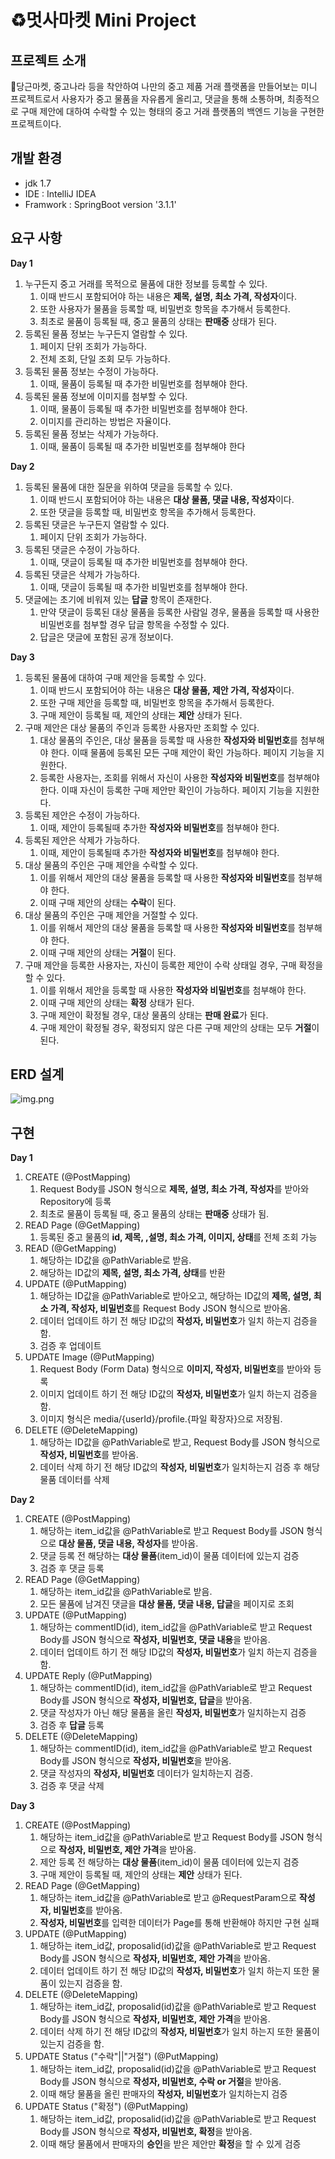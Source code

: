 
# ♻️멋사마켓 Mini Project

## 프로젝트 소개
🥕당근마켓, 중고나라 등을 착안하여 나만의 중고 제품 거래 플랫폼을 만들어보는 미니 프로젝트로서
사용자가 중고 물품을 자유롭게 올리고, 댓글을 통해 소통하며, 최종적으로 구매 제안에 대하여 
수락할 수 있는 형태의 중고 거래 플랫폼의 백엔드 기능을 구현한 프로젝트이다.

## 개발 환경
* jdk 1.7 
* IDE : IntelliJ IDEA
* Framwork : SpringBoot version '3.1.1'

## 요구 사항

**Day 1**
1. 누구든지 중고 거래를 목적으로 물품에 대한 정보를 등록할 수 있다.
    1. 이때 반드시 포함되어야 하는 내용은 **제목, 설명, 최소 가격, 작성자**이다.
    2. 또한 사용자가 물품을 등록할 때, 비밀번호 항목을 추가해서 등록한다.
    3. 최초로 물품이 등록될 때, 중고 물품의 상태는 **판매중** 상태가 된다.
2. 등록된 물품 정보는 누구든지 열람할 수 있다.
    1. 페이지 단위 조회가 가능하다.
    2. 전체 조회, 단일 조회 모두 가능하다.
3. 등록된 물품 정보는 수정이 가능하다.
    1. 이때, 물품이 등록될 때 추가한 비밀번호를 첨부해야 한다.
4. 등록된 물품 정보에 이미지를 첨부할 수 있다.
    1. 이때, 물품이 등록될 때 추가한 비밀번호를 첨부해야 한다.
    2. 이미지를 관리하는 방법은 자율이다.
5. 등록된 물품 정보는 삭제가 가능하다.
    1. 이때, 물품이 등록될 때 추가한 비밀번호를 첨부해야 한다

**Day 2**
1. 등록된 물품에 대한 질문을 위하여 댓글을 등록할 수 있다.
    1. 이때 반드시 포함되어야 하는 내용은 **대상 물품, 댓글 내용, 작성자**이다.
    2. 또한 댓글을 등록할 때, 비밀번호 항목을 추가해서 등록한다.
2. 등록된 댓글은 누구든지 열람할 수 있다.
    1. 페이지 단위 조회가 가능하다.
3. 등록된 댓글은 수정이 가능하다.
    1. 이때, 댓글이 등록될 때 추가한 비밀번호를 첨부해야 한다.
4. 등록된 댓글은 삭제가 가능하다.
    1. 이때, 댓글이 등록될 때 추가한 비밀번호를 첨부해야 한다.
5. 댓글에는 초기에 비워져 있는 **답글** 항목이 존재한다.
    1. 만약 댓글이 등록된 대상 물품을 등록한 사람일 경우, 물품을 등록할 때 사용한 비밀번호를 첨부할 경우 답글 항목을 수정할 수 있다.
    2. 답글은 댓글에 포함된 공개 정보이다.

**Day 3**
1. 등록된 물품에 대하여 구매 제안을 등록할 수 있다.
    1. 이때 반드시 포함되어야 하는 내용은 **대상 물품, 제안 가격, 작성자**이다.
    2. 또한 구매 제안을 등록할 때, 비밀번호 항목을 추가해서 등록한다.
    3. 구매 제안이 등록될 때, 제안의 상태는 **제안** 상태가 된다.
2. 구매 제안은 대상 물품의 주인과 등록한 사용자만 조회할 수 있다.
    1. 대상 물품의 주인은, 대상 물품을 등록할 때 사용한 **작성자와 비밀번호**를 첨부해야 한다. 이때 물품에 등록된 모든 구매 제안이 확인 가능하다. 페이지 기능을 지원한다.
    2. 등록한 사용자는, 조회를 위해서 자신이 사용한 **작성자와 비밀번호**를 첨부해야 한다. 이때 자신이 등록한 구매 제안만 확인이 가능하다. 페이지 기능을 지원한다.
3. 등록된 제안은 수정이 가능하다.
    1. 이때, 제안이 등록될때 추가한 **작성자와 비밀번호**를 첨부해야 한다.
4. 등록된 제안은 삭제가 가능하다.
    1. 이때, 제안이 등록될때 추가한 **작성자와 비밀번호**를 첨부해야 한다.
5. 대상 물품의 주인은 구매 제안을 수락할 수 있다.
    1. 이를 위해서 제안의 대상 물품을 등록할 때 사용한 **작성자와 비밀번호**를 첨부해야 한다.
    2. 이때 구매 제안의 상태는 **수락**이 된다.
6. 대상 물품의 주인은 구매 제안을 거절할 수 있다.
    1. 이를 위해서 제안의 대상 물품을 등록할 때 사용한 **작성자와 비밀번호**를 첨부해야 한다.
    2. 이때 구매 제안의 상태는 **거절**이 된다.
7. 구매 제안을 등록한 사용자는, 자신이 등록한 제안이 수락 상태일 경우, 구매 확정을 할 수 있다.
    1. 이를 위해서 제안을 등록할 때 사용한 **작성자와 비밀번호**를 첨부해야 한다.
    2. 이때 구매 제안의 상태는 **확정** 상태가 된다.
    3. 구매 제안이 확정될 경우, 대상 물품의 상태는 **판매 완료**가 된다.
    4. 구매 제안이 확정될 경우, 확정되지 않은 다른 구매 제안의 상태는 모두 **거절**이 된다.
## ERD 설계
![img.png](img.png)
## 구현
**Day 1**
1. CREATE (@PostMapping)
   1. Request Body를 JSON 형식으로 **제목, 설명, 최소 가격, 작성자**를 받아와 Repository에 등록
   2. 최초로 물품이 등록될 때, 중고 물품의 상태는 **판매중** 상태가 됨.
2. READ Page (@GetMapping)
   1. 등록된 중고 물품의 **id, 제목, ,설명, 최소 가격, 이미지, 상태**를 전체 조회 가능
3. READ (@GetMapping)
   1. 해당하는 ID값을 @PathVariable로 받음.
   2. 해당하는 ID값의 **제목, 설명, 최소 가격, 상태**를 반환
4. UPDATE (@PutMapping)
   1. 해당하는 ID값을 @PathVariable로 받아오고, 해당하는 ID값의 **제목, 설명, 최소 가격, 작성자, 비밀번호**를 Request Body JSON 형식으로 받아옴. 
   2. 데이터 업데이트 하기 전 해당 ID값의 **작성자, 비밀번호**가 일치 하는지 검증을 함.
   3. 검증 후 업데이트
5. UPDATE Image (@PutMapping)
   1. Request Body (Form Data) 형식으로 **이미지, 작성자, 비밀번호**를 받아와 등록
   2. 이미지 업데이트 하기 전 해당 ID값의 **작성자, 비밀번호**가 일치 하는지 검증을 함.
   3. 이미지 형식은 media/{userId}/profile.{파일 확장자}으로 저장됨.
6. DELETE (@DeleteMapping)
   1. 해당하는 ID값을 @PathVariable로 받고, Request Body를 JSON 형식으로 **작성자, 비밀번호**를 받아옴.
   2. 데이터 삭제 하기 전 해당 ID값의 **작성자, 비밀번호**가 일치하는지 검증 후 해당 물품 데이터를 삭제

**Day 2**
1. CREATE (@PostMapping)
   1. 해당하는 item_id값을 @PathVariable로 받고 Request Body를 JSON 형식으로 **대상 물품, 댓글 내용, 작성자**를 받아옴.
   2. 댓글 등록 전 해당하는 **대상 물품**(item_id)이 물품 데이터에 있는지 검증
   3. 검증 후 댓글 등록
2. READ Page (@GetMapping)
   1. 해당하는 item_id값을 @PathVariable로 받음.
   2. 모든 물품에 남겨진 댓글을 **대상 물품, 댓글 내용, 답글**을 페이지로 조회
3. UPDATE (@PutMapping)
   1. 해당하는 commentID(id), item_id값을 @PathVariable로 받고 Request Body를 JSON 형식으로 **작성자, 비밀번호, 댓글 내용**을 받아옴.
   2. 데이터 업데이트 하기 전 해당 ID값의 **작성자, 비밀번호**가 일치 하는지 검증을 함.
4. UPDATE Reply (@PutMapping)
   1. 해당하는 commentID(id), item_id값을 @PathVariable로 받고 Request Body를 JSON 형식으로 **작성자, 비밀번호, 답글**을 받아옴.
   2. 댓글 작성자가 아닌 해당 물품을 올린 **작성자, 비밀번호**가 일치하는지 검증
   3. 검증 후 **답글** 등록
5. DELETE (@DeleteMapping)
   1. 해당하는 commentID(id), item_id값을 @PathVariable로 받고 Request Body를 JSON 형식으로 **작성자, 비밀번호**을 받아옴.
   2. 댓글 작성자의 **작성자, 비밀번호** 데이터가 일치하는지 검증.
   3. 검증 후 댓글 삭제

**Day 3**
1. CREATE (@PostMapping)
   1. 해당하는 item_id값을 @PathVariable로 받고 Request Body를 JSON 형식으로 **작성자, 비밀번호, 제안 가격**을 받아옴.
   2. 제안 등록 전 해당하는 **대상 물품**(item_id)이 물품 데이터에 있는지 검증
   3. 구매 제안이 등록될 때, 제안의 상태는 **제안** 상태가 된다.
2. READ Page (@GetMapping)
   1. 해당하는 item_id값을 @PathVariable로 받고 @RequestParam으로 **작성자, 비밀번호**를 받아옴.
   2. **작성자, 비밀번호**를 입력한 데이터가 Page를 통해 반환해야 하지만 구현 실패
3. UPDATE (@PutMapping)
   1. 해당하는 item_id값, proposalid(id)값을 @PathVariable로 받고 Request Body를 JSON 형식으로 **작성자, 비밀번호, 제안 가격**을 받아옴.
   2. 데이터 업데이트 하기 전 해당 ID값의 **작성자, 비밀번호**가 일치 하는지 또한 물품이 있는지 검증을 함.
4. DELETE (@DeleteMapping)
   1. 해당하는 item_id값, proposalid(id)값을 @PathVariable로 받고 Request Body를 JSON 형식으로 **작성자, 비밀번호, 제안 가격**을 받아옴.
   2. 데이터 삭제 하기 전 해당 ID값의 **작성자, 비밀번호**가 일치 하는지 또한 물품이 있는지 검증을 함.
5. UPDATE Status ("수락"||"거절") (@PutMapping)
   1. 해당하는 item_id값, proposalid(id)값을 @PathVariable로 받고 Request Body를 JSON 형식으로 **작성자, 비밀번호, 수락 or 거절**을 받아옴.
   2. 이때 해당 물품을 올린 판매자의 **작성자, 비밀번호**가 일치하는지 검증
6. UPDATE Status ("확정") (@PutMapping)
   1. 해당하는 item_id값, proposalid(id)값을 @PathVariable로 받고 Request Body를 JSON 형식으로 **작성자, 비밀번호, 확정**을 받아옴.
   2. 이때 해당 물품에서 판매자의 **승인**을 받은 제안만 **확정**을 할 수 있게 검증
